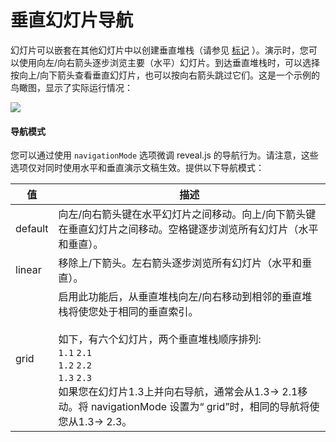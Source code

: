 # 垂直幻灯片导航

幻灯片可以嵌套在其他幻灯片中以创建垂直堆栈（请参见 [标记](instructions.md#markup) ）。演示时，您可以使用向左/向右箭头逐步浏览主要（水平）幻灯片。到达垂直堆栈时，可以选择按向上/向下箭头查看垂直幻灯片，也可以按向右箭头跳过它们。这是一个示例的鸟瞰图，显示了实际运行情况： 

![](https://camo.githubusercontent.com/d4f2ae698b4492e866944e3618a90fcbc4a78241/68747470733a2f2f7374617469632e736c69642e65732f737570706f72742f72657665616c2e6a732d766572746963616c2d736c696465732e676966)

#### 导航模式

您可以通过使用 `navigationMode` 选项微调 reveal.js 的导航行为。请注意，这些选项仅对同时使用水平和垂直演示文稿生效。提供以下导航模式： 

| 值      | 描述                                                         |
| ------- | ------------------------------------------------------------ |
| default | 向左/向右箭头键在水平幻灯片之间移动。向上/向下箭头键在垂直幻灯片之间移动。空格键逐步浏览所有幻灯片（水平和垂直）。 |
| linear  | 移除上/下箭头。左右箭头逐步浏览所有幻灯片（水平和垂直）。    |
| grid    | 启用此功能后，从垂直堆栈向左/向右移动到相邻的垂直堆栈将使您处于相同的垂直索引。<br /><br />如下，有六个幻灯片，两个垂直堆栈顺序排列: <br />`1.1`  `2.1` <br />`1.2`  `2.2` <br />`1.3`  `2.3`  <br />如果您在幻灯片1.3上并向右导航，通常会从1.3-> 2.1移动。将 navigationMode 设置为“ grid”时，相同的导航将使您从1.3-> 2.3。 |

